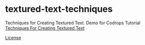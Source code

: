 textured-text-techniques
========================

Techniques for Creating Textured Text. Demo for Codrops Tutorial [Techniques For Creating Textured Text](http://tympanus.net/codrops/2013/12/02/techniques-for-creating-textured-text/)

[License](http://tympanus.net/codrops/licensing/) 
